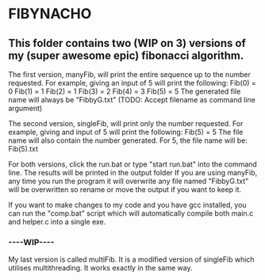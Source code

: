 <h1>FIBYNACHO</h1>

<h2>This folder contains two (WIP on 3) versions of my (super awesome epic) fibonacci algorithm.</h2>

The first version, manyFib, will print the entire sequence up to the number requested.
For example, giving an input of 5 will print the following:
Fib(0) = 0
Fib(1) = 1
Fib(2) = 1
Fib(3) = 2
Fib(4) = 3
Fib(5) = 5
The generated file name will always be "FibbyG.txt" (TODO: Accept filename as command line argument)

The second version, singleFib, will print only the number requested.
For example, giving and input of 5 will print the following:
Fib(5) = 5
The file name will also contain the number generated. For 5, the file name will be:
Fib(5).txt

For both versions, click the run.bat or type "start run.bat" into the command line. The results will be printed in the output folder
If you are using manyFib, any time you run the program it will overwrite any file named "FibbyG.txt" will be overwritten so rename or move the output if you want to keep it.

If you want to make changes to my code and you have gcc installed, you can run the "comp.bat" script which will automatically compile both main.c and helper.c into a single exe.

<h3>----WIP----</h3>
My last version is called multiFib. It is a modified version of singleFib which utilises multithreading. It works exactly in the same way. 
